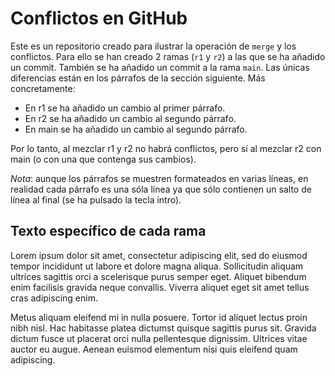 # Conflictos en GitHub

Este es un repositorio creado para ilustrar la operación de `merge` y los conflictos. Para ello se han creado 2 ramas (`r1` y `r2`) a las que se ha añadido un commit. También se ha añadido un commit a la rama `main`. Las únicas diferencias están en los párrafos de la sección siguiente. Más concretamente:

- En r1 se ha añadido un cambio al primer párrafo.
- En r2 se ha añadido un cambio al segundo párrafo.
- En main se ha añadido un cambio al segundo párrafo.

Por lo tanto, al mezclar r1 y r2 no habrá conflictos, pero sí al mezclar r2 con main (o con una que contenga sus cambios).


*Nota*: aunque los párrafos se muestren formateados en varias líneas, en realidad cada párrafo es una sóla línea ya que sólo contienen un salto de línea al final (se ha pulsado la tecla intro).


## Texto específico de cada rama

Lorem ipsum dolor sit amet, consectetur adipiscing elit, sed do eiusmod tempor incididunt ut labore et dolore magna aliqua. Sollicitudin aliquam ultrices sagittis orci a scelerisque purus semper eget. Aliquet bibendum enim facilisis gravida neque convallis. Viverra aliquet eget sit amet tellus cras adipiscing enim. 

Metus aliquam eleifend mi in nulla posuere. Tortor id aliquet lectus proin nibh nisl. Hac habitasse platea dictumst quisque sagittis purus sit. Gravida dictum fusce ut placerat orci nulla pellentesque dignissim. Ultrices vitae auctor eu augue. Aenean euismod elementum nisi quis eleifend quam adipiscing.


